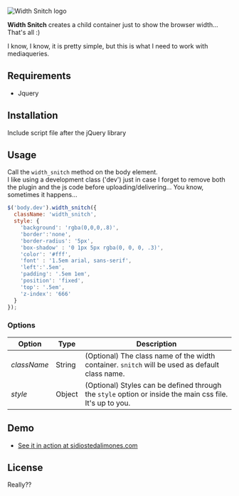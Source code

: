 ![Width Snitch logo](https://dl.dropboxusercontent.com/u/381855/width-snitch-icon.png)

**Width Snitch** creates a child container just to show the browser width... That's all :)

I know, I know, it is pretty simple, but this is what I need to work with mediaqueries.

## Requirements
* Jquery

## Installation

Include script file after the jQuery library 

  <script src="/path/to/jquery.width_snitch.min.js"></script>

## Usage
Call the `width_snitch` method on the body element.  
I like using a development class ('dev') just in case I forget to remove both the plugin and the js code before uploading/delivering… You know, sometimes it happens…

```JavaScript
$('body.dev').width_snitch({
  className: 'width_snitch',
  style: {
    'background': 'rgba(0,0,0,.8)',
    'border':'none',
    'border-radius': '5px',
    'box-shadow' : '0 1px 5px rgba(0, 0, 0, .3)',
    'color': '#fff',
    'font' : '1.5em arial, sans-serif',
    'left':'.5em',
    'padding': '.5em 1em',
    'position': 'fixed',
    'top': '.5em',
    'z-index': '666'
  }
});
```

### Options
| Option | Type | Description   |
| ------ | ---- | ------------- |
| *className* | String | (Optional) The class name of the width container. `snitch` will be used as default class name. |
| *style* | Object | (Optional) Styles can be defined through the `style` option or inside the main css file. It's up to you. |

## Demo
* [See it in action at sidiostedalimones.com](http://www.sidiostedalimones.com/_projects/width-snitch/demo.html)


## License
Really??
